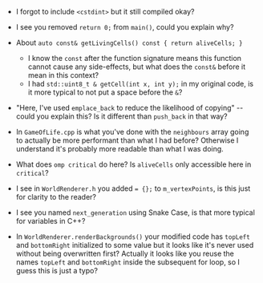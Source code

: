 * I forgot to include `<cstdint>` but it still compiled okay?
* I see you removed `return 0;` from `main()`, could you explain why?
* About `auto const& getLivingCells() const { return aliveCells; }`
  * I know the `const` after the function signature means this function cannot cause any side-effects, but what does the `const&` before it mean in this context?
  * I had `std::uint8_t & getCell(int x, int y);` in my original code, is it more typical to not put a space before the `&`?

* "Here, I've used `emplace_back` to reduce the likelihood of copying" -- could you explain this? Is it different than `push_back` in that way?
* In `GameOfLife.cpp` is what you've done with the `neighbours` array going to actually be more performant than what I had before? Otherwise I understand it's probably more readable than what I was doing.
* What does `omp critical` do here? Is `aliveCells` only accessible here in `critical`?
* I see in `WorldRenderer.h` you added `= {};` to `m_vertexPoints`, is this just for clarity to the reader?
* I see you named `next_generation` using Snake Case, is that more typical for variables in C++?
* In `WorldRenderer.renderBackgrounds()` your modified code has `topLeft` and `bottomRight` initialized to some value but it looks like it's never used without being overwritten first? Actually it looks like you reuse the names `topLeft` and `bottomRight` inside the subsequent for loop, so I guess this is just a typo?